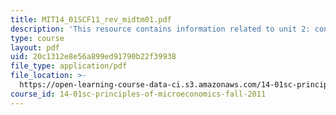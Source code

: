 ```yaml
---
title: MIT14_01SCF11_rev_midtm01.pdf
description: 'This resource contains information related to unit 2: consumer theory.'
type: course
layout: pdf
uid: 20c1312e8e56a899ed91790b22f39938
file_type: application/pdf
file_location: >-
  https://open-learning-course-data-ci.s3.amazonaws.com/14-01sc-principles-of-microeconomics-fall-2011/20c1312e8e56a899ed91790b22f39938_MIT14_01SCF11_rev_midtm01.pdf
course_id: 14-01sc-principles-of-microeconomics-fall-2011
---
```

